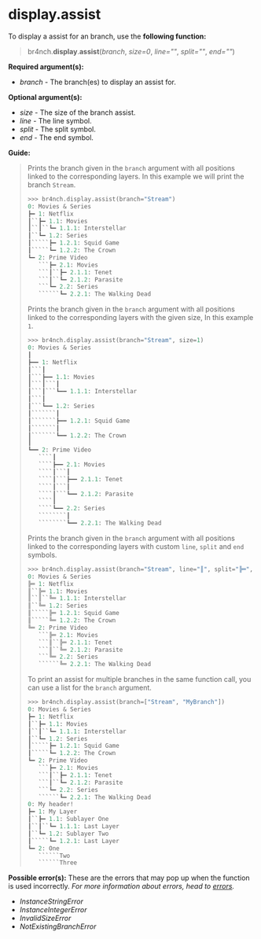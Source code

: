 # display.assist

To display a assist for an branch, use the **following function:**

> br4nch.**display**.**assist**(*branch*, *size=0*, *line=""*, *split=""*, *end=""*)

**Required argument(s):**

- *branch* - The branch(es) to display an assist for.

**Optional argument(s):**

- *size* - The size of the branch assist.
- *line* - The line symbol.
- *split* - The split symbol.
- *end* - The end symbol.

**Guide:**

> Prints the branch given in the `branch` argument with all positions linked to the corresponding layers. In this example we will print the branch `Stream`.
>
> ```python
> >>> br4nch.display.assist(branch="Stream")
> 0: Movies & Series
> ┣━ 1: Netflix
> ┃``┣━ 1.1: Movies
> ┃``┃``┗━ 1.1.1: Interstellar
> ┃``┗━ 1.2: Series
> ┃`````┣━ 1.2.1: Squid Game
> ┃`````┗━ 1.2.2: The Crown
> ┗━ 2: Prime Video
>    ```┣━ 2.1: Movies
>    ```┃``┣━ 2.1.1: Tenet
>    ```┃``┗━ 2.1.2: Parasite
>    ```┗━ 2.2: Series
>    ``````┗━ 2.2.1: The Walking Dead
> ```
>
> Prints the branch given in the `branch` argument with all positions linked to the corresponding layers with the given size, In this example `1`.
>
> ```python
> >>> br4nch.display.assist(branch="Stream", size=1)
> 0: Movies & Series
> ┃
> ┣━━ 1: Netflix
> ┃```┃
> ┃```┣━━ 1.1: Movies
> ┃```┃```┃
> ┃```┃```┗━━ 1.1.1: Interstellar
> ┃```┃
> ┃```┗━━ 1.2: Series
> ┃```````┃
> ┃```````┣━━ 1.2.1: Squid Game
> ┃```````┃
> ┃```````┗━━ 1.2.2: The Crown
> ┃
> ┗━━ 2: Prime Video
>    ````┃
>    ````┣━━ 2.1: Movies
>    ````┃```┃
>    ````┃```┣━━ 2.1.1: Tenet
>    ````┃```┃
>    ````┃```┗━━ 2.1.2: Parasite
>    ````┃
>    ````┗━━ 2.2: Series
>    ````````┃
>    ````````┗━━ 2.2.1: The Walking Dead
> ```
>
> Prints the branch given in the `branch` argument with all positions linked to the corresponding layers with custom `line`, `split` and `end` symbols.
>
> ```python
> >>> br4nch.display.assist(branch="Stream", line="║", split="╠═", end="╚═")
> 0: Movies & Series
> ╠═ 1: Netflix
> ║``╠═ 1.1: Movies
> ║``║``╚═ 1.1.1: Interstellar
> ║``╚═ 1.2: Series
> ║`````╠═ 1.2.1: Squid Game
> ║`````╚═ 1.2.2: The Crown
> ╚═ 2: Prime Video
>    ```╠═ 2.1: Movies
>    ```║``╠═ 2.1.1: Tenet
>    ```║``╚═ 2.1.2: Parasite
>    ```╚═ 2.2: Series
>    ``````╚═ 2.2.1: The Walking Dead
> ```
>
> To print an assist for multiple branches in the same function call, you can use a list for the `branch` argument.
>
> ```python
> >>> br4nch.display.assist(branch=["Stream", "MyBranch"])
> 0: Movies & Series
> ┣━ 1: Netflix
> ┃``┣━ 1.1: Movies
> ┃``┃``┗━ 1.1.1: Interstellar
> ┃``┗━ 1.2: Series
> ┃`````┣━ 1.2.1: Squid Game
> ┃`````┗━ 1.2.2: The Crown
> ┗━ 2: Prime Video
>    ```┣━ 2.1: Movies
>    ```┃``┣━ 2.1.1: Tenet
>    ```┃``┗━ 2.1.2: Parasite
>    ```┗━ 2.2: Series
>    ``````┗━ 2.2.1: The Walking Dead
> 0: My header!
> ┣━ 1: My Layer
> ┃``┣━ 1.1: Sublayer One
> ┃``┃``┗━ 1.1.1: Last Layer
> ┃``┗━ 1.2: Sublayer Two
> ┃`````┗━ 1.2.1: Last Layer
> ┗━ 2: One
>    ``````Two
>    ``````Three
> ```
>

**Possible error(s):**
These are the errors that may pop up when the function is used incorrectly.
*For more information about errors, head to [errors](../../guides/errors.md).*

- *InstanceStringError*
- *InstanceIntegerError*
- *InvalidSizeError*
- *NotExistingBranchError*

